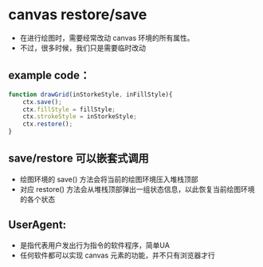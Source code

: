 # canvas restore/save
- 在进行绘图时，需要经常改动 canvas 环境的所有属性。
- 不过，很多时候，我们只是需要临时改动


## example code：
```js
function drawGrid(inStorkeStyle, inFillStyle){
    ctx.save();
    ctx.fillStyle = fillStyle;
    ctx.strokeStyle = inStorkeStyle;
    ctx.restore();
}
```

## save/restore 可以嵌套式调用
- 绘图环境的 save() 方法会将当前的绘图环境压入堆栈顶部
- 对应 restore() 方法会从堆栈顶部弹出一组状态信息，以此恢复当前绘图环境的各个状态


## UserAgent:
- 是指代表用户发出行为指令的软件程序，简单UA
- 任何软件都可以实现 canvas 元素的功能，并不只有浏览器才行